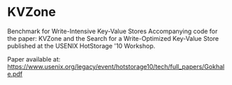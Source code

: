 # KVZone

Benchmark for Write-Intensive Key-Value Stores
Accompanying code for the paper: 
KVZone and the Search for a Write-Optimized Key-Value Store
published at the USENIX HotStorage '10 Workshop.

Paper available at: https://www.usenix.org/legacy/event/hotstorage10/tech/full_papers/Gokhale.pdf
